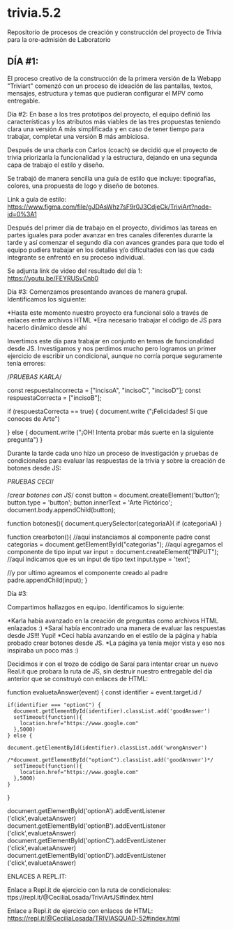 # trivia.5.2
Repositorio de procesos de creación y construcción del proyecto de Trivia para la ore-admisión de Laboratorio

<h2>DÍA #1:</h2 align-content="justify">
El proceso creativo de la construcción de la primera versión de la Webapp "Triviart" comenzó con un proceso de ideación de las pantallas, textos, mensajes, estructura y temas que pudieran configurar el MPV como entregable.

Día #2:
En base a los tres prototipos del proyecto, el equipo definió las características y los atributos más viables de las tres propuestas teniendo clara una versión A más simplificada y en caso de tener tiempo para trabajar, completar una versión B más ambiciosa.

Después de una charla con Carlos (coach) se decidió que el proyecto de trivia priorizaría la funcionalidad y la estructura, dejando en una segunda capa de trabajo el estilo y diseño.

Se trabajó de manera sencilla una guía de estilo que incluye: tipografías, colores, una propuesta de logo y diseño de botones.

Link a guía de estilo: https://www.figma.com/file/gJDAsWhz7sF9r0J3CdjeCk/TriviArt?node-id=0%3A1

Después del primer día de trabajo en el proyecto, dividimos las tareas en partes iguales para poder avanzar en tres canales diferentes durante la tarde y así comenzar el segundo día con avances grandes para que todo el equipo pudiera trabajar en los detalles y/o dificultades con las que cada integrante se enfrentó en su proceso individual.

Se adjunta link de video del resultado del día 1: https://youtu.be/FEYRUSvCnb0


Día #3:
Comenzamos presentando avances de manera grupal. Identificamos los siguiente:

*Hasta este momento nuestro proyecto era funcional sólo a través de enlaces entre archivos HTML
*Era necesario trabajar el código de JS para hacerlo dinámico desde ahí

Invertimos este día para trabajar en conjunto en temas de funcionalidad desde JS. Investigamos y nos perdimos mucho pero logramos un primer ejercicio de escribir un condicional, aunque no corría porque seguramente tenía errores:

/*PRUEBAS KARLA*/

const respuestaIncorrecta = ["incisoA", "incisoC", "incisoD"];
const respuestaCorrecta = ["incisoB"];

  if (respuestaCorrecta == true) {
    document.write ("¡Felicidades! Sí que conoces de Arte")

  } else {
    document.write ("¡OH! Intenta probar más suerte en la siguiente pregunta")
  }
  
  
Durante la tarde cada uno hizo un proceso de investigación y pruebas de condicionales para evaluar las respuestas de la trivia y sobre la creación de botones desde JS:

*PRUEBAS CECI*/

/*crear botones con JS*/
const button = document.createElement('button'); 
  button.type = 'button'; 
  button.innerText = 'Arte Pictórico'; 
  document.body.appendChild(button); 

function botones(){
  document.querySelector(categoriaA){
    if (categoriaA) 
  }


function crearboton(){
   //aquí instanciamos al componente padre
   const categorias = document.getElementById("categorias");
   //aquí agregamos el componente de tipo input
   var input = document.createElement("INPUT");
   //aquí indicamos que es un input de tipo text
   input.type = 'text';
   
   //y por ultimo agreamos el componente creado al padre
   padre.appendChild(input);
 }
 
 
 
 Día #3:

Compartimos hallazgos en equipo. Identificamos lo siguiente:

*Karla había avanzado en la creación de preguntas como archivos HTML enlazados :)
*Saraí había encontrado una manera de evaluar las respuestas desde JS!!! Yupi!
*Ceci había avanzando en el estilo de la página y había probado crear botones desde JS.
*La página ya tenía mejor vista y eso nos inspiraba un poco más :)


Decidimos ir con el trozo de código de Saraí para intentar crear un nuevo Real.it que probara la ruta de JS, sin destruir nuestro entregable del día anterior que se construyó con enlaces de HTML:

function evaluetaAnswer(event) {
  const identifier = event.target.id /
    
    if(identifier === "optionC") {
      document.getElementById(identifier).classList.add('goodAnswer')
      setTimeout(function(){
        location.href="https://www.google.com"
      },5000)
    } else {
      		document.getElementById(identifier).classList.add('wrongAnswer')
          /*document.getElementById("optionC").classList.add('goodAnswer')*/
      setTimeout(function(){
        location.href="https://www.google.com"
      },5000)
    }
  }


  document.getElementById('optionA').addEventListener ('click',evaluetaAnswer)
  document.getElementById('optionB').addEventListener ('click',evaluetaAnswer)
  document.getElementById('optionC').addEventListener ('click',evaluetaAnswer)
  document.getElementById('optionD').addEventListener ('click',evaluetaAnswer)
  
  
  
ENLACES A REPL.IT: 
  
Enlace a Repl.it de ejercicio con la ruta de condicionales: ttps://repl.it/@CeciliaLosada/TriviArtJS#index.html

Enlace a Repl.it de ejercicio con enlaces de HTML: https://repl.it/@CeciliaLosada/TRIVIASQUAD-52#index.html


